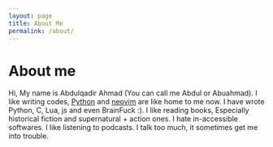 ```yaml
---
layout: page
title: About Me
permalink: /about/
---
```

# About me  
Hi, My name is Abdulqadir Ahmad (You can call me Abdul or Abuahmad). I like writing codes, [Python](https://python.org) and [neovim](https://neovim.io) are like home to me now. I have wrote Python, C, Lua, js and even BrainFuck :). I like reading books, Especially historical fiction and supernatural + action ones. I hate in-accessible softwares. I like listening to podcasts. I talk too much, it sometimes get me into trouble.
